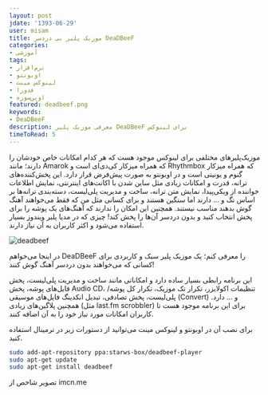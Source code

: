 ```yaml
---
layout: post
jdate: '1393-06-29'
user: misam
title: موزیک پلیر بی دردسر DeaDBeeF
categories:
- آموزشی
tags:
- نرم‌افزار
- اوبونتو
- لینوکس مینت
- فدورا
- اوپن‌سوزه
featured: deadbeef.png
keywords:
- DeaDBeeF
description: معرفی موزیک پلیر DeaDBeeF برای لینوکس
timeToRead: 5
---
```


موزیک‌پلیرهای مختلفی برای لینوکس موجود هست که هر کدام امکانات خاص خودشان را دارند؛ مانند Amarok که همراه میزکار کی‌دی‌ای است و Rhythmbox که همراه میزکار گنوم و یونیتی است و در اوبونتو به صورت پیش‌فرض قرار دارد. این پخش‌کننده‌های ترانه، قدرت و امکانات زیادی مثل ساین شدن با اکانت‌های اینترنتی، نمایش اطلاعات خواننده از ویکی‌پیدا، نمایش متن ترانه، ساخت و مدیریت پلی‌لیست، دسته‌بندی ترانه‌ها بر اساس تگ و ... دارند اما سنگین هستند و برای کسانی مثل من که فقط می‌خواهند آهنگ گوش بدهند مناسب نیستند. همچنین این امکان را ندارند که آهنگ‌های یک پوشه را برای پخش انتخاب کنید و بدون دردسر آن‌ها را پخش کند! چیزی که در مدیا پلیر ویندوز بسیار استفاده می‌شود و اکثر کاربران به آن نیاز دارند.

![deadbeef](/linuxiha/images/deadbeef.png)

در اینجا می‌خواهم DeaDBeeF را معرفی کنم؛ یک موزیک پلیر سبک و کاربردی برای کسانی که می‌خواهند بدون دردسر آهنگ گوش کنند!

این برنامه رابطی بسیار ساده دارد و امکاناتی مانند ساخت و مدیریت پلی‌لیست، پخش فایل‌های پوشه، پخش Audio CD، تنظیمات اکولایزر، تکرار تک موزیک، تکرار کل پوشه/پلی‌لیست، پخش تصادفی، تبدیل انکدینگ فایل‌های موسیقی (Convert) و ... دارد. همچنین پلاگین‌های زیادی (مثل last.fm scrobbler) برای این برنامه موجود هست تا کاربران امکانات مورد نیاز خود را به آن اضافه کنند.

برای نصب آن در اوبونتو و لینوکس مینت می‌توانید از دستورات زیر در ترمینال استفاده کنید.

```sh
sudo add-apt-repository ppa:starws-box/deadbeef-player
sudo apt-get update
sudo apt-get install deadbeef
```


تصویر شاخص از imcn.me